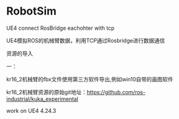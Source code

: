 # RobotSim
UE4 connect RosBridge eachohter with tcp

UE4模拟ROS的机械臂数据，利用TCP通过Rosbridge进行数据通信

资源的导入 

一： 

kr16_2机械臂的fbx文件使用第三方软件导出,例如win10自带的画图软件

kr16_2机械臂资源的原始git地址：https://github.com/ros-industrial/kuka_experimental

work on UE4 4.24.3
